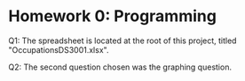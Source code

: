 # Homework 0: Programming

Q1: The spreadsheet is located at the root of this project, titled "OccupationsDS3001.xlsx".

Q2: The second question chosen was the graphing question.
